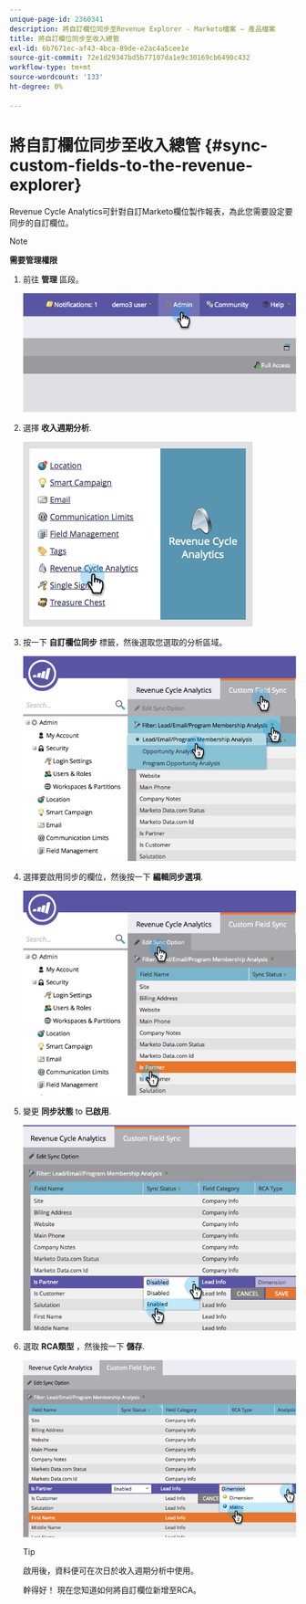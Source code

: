 ```yaml
---
unique-page-id: 2360341
description: 將自訂欄位同步至Revenue Explorer - Marketo檔案 — 產品檔案
title: 將自訂欄位同步至收入總管
exl-id: 6b7671ec-af43-4bca-89de-e2ac4a5cee1e
source-git-commit: 72e1d29347bd5b77107da1e9c30169cb6490c432
workflow-type: tm+mt
source-wordcount: '133'
ht-degree: 0%

---
```


# 將自訂欄位同步至收入總管 {#sync-custom-fields-to-the-revenue-explorer}

Revenue Cycle Analytics可針對自訂Marketo欄位製作報表，為此您需要設定要同步的自訂欄位。

>[!NOTE]
>
>**需要管理權限**

1. 前往 **管理** 區段。

   ![](assets/image2014-9-19-9-3a51-3a11.png)

1. 選擇 **收入週期分析**.

   ![](assets/image2014-9-19-9-3a51-3a19.png)

1. 按一下 **自訂欄位同步** 標籤，然後選取您選取的分析區域。

   ![](assets/image2014-9-19-9-3a51-3a26.png)

1. 選擇要啟用同步的欄位，然後按一下 **編輯同步選項**.

   ![](assets/image2014-9-19-9-3a51-3a36.png)

1. 變更 **同步狀態** to **已啟用**.

   ![](assets/image2014-9-19-9-3a51-3a45.png)

1. 選取 **RCA類型** ，然後按一下 **儲存**.

   ![](assets/image2014-9-19-9-3a51-3a52.png)

   >[!TIP]
   >
   >啟用後，資料便可在次日於收入週期分析中使用。

   幹得好！ 現在您知道如何將自訂欄位新增至RCA。
